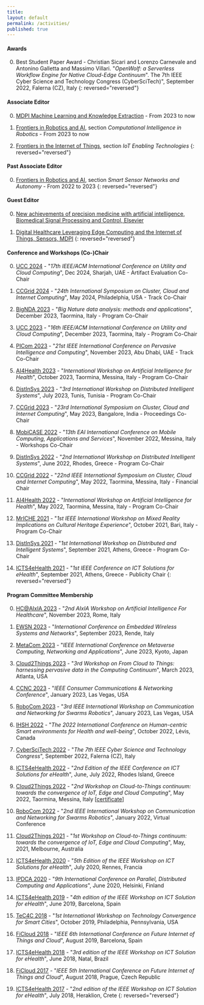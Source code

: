 ```yaml
---
title:
layout: default
permalink: /activities/
published: true
---
```


#### Awards
0. Best Student Paper Award - Christian Sicari and Lorenzo Carnevale and Antonino Galletta and Massimo Villari. "*OpenWolf: a Serverless Workflow Engine for Native Cloud-Edge Continuum*". The 7th IEEE Cyber Science and Technology Congress (CyberSciTech)", September 2022, Falerna (CZ), Italy
{: reversed="reversed"}

#### Associate Editor
0. [MDPI Machine Learning and Knowledge Extraction](https://www.mdpi.com/journal/make) - From 2023 to now

0. [Frontiers in Robotics and AI](https://www.frontiersin.org/journals/robotics-and-ai/sections/computational-intelligence-in-robotics), section <i>Computational Intelligence in Robotics</i> - From 2023 to now

0. [Frontiers in the Internet of Things](https://www.frontiersin.org/journals/the-internet-of-things/sections/iot-enabling-technologies), section <i>IoT Enabling Technologies</i>
{: reversed="reversed"}

#### Past Associate Editor
0. [Frontiers in Robotics and AI](https://www.frontiersin.org/journals/robotics-and-ai/sections/smart-sensor-networks-and-autonomy), section <i>Smart Sensor Networks and Autonomy</i> - From 2022 to 2023
{: reversed="reversed"}

#### Guest Editor
0. [New achievements of precision medicine with artificial intelligence, Biomedical Signal Processing and Control, Elsevier](https://www.sciencedirect.com/journal/biomedical-signal-processing-and-control/about/call-for-papers#special-issue-on-the-new-achievements-of-precision-medicine-with-artificial-intelligence)

0. [Digital Healthcare Leveraging Edge Computing and the Internet of Things, Sensors, MDPI](https://www.mdpi.com/journal/sensors/special_issues/digihealth_IoT)
{: reversed="reversed"}

#### Conference and Workshops (Co-)Chair
0. [UCC 2024](https://www.uccbdcat2024.org/ucc/) - "<i>17th IEEE/ACM International Conference on Utility and Cloud Computing</i>", Dec 2024, Sharjah, UAE - Artifact Evaluation Co-Chair

0. [CCGrid 2024](https://2024.ccgrid-conference.org/) - "<i>24th International Symposium on Cluster, Cloud and Internet Computing</i>", May 2024, Philadelphia, USA - Track Co-Chair

0. [BigNDA 2023](https://fcrlab.unime.it/calls/bignda2023) - "<i>Big Nature data analysis: methods and applications</i>", December 2023, Taormina, Italy - Program Co-Chair

0. [UCC 2023](https://ucc-conference.org/) - "<i>16th IEEE/ACM International Conference on Utility and Cloud Computing</i>", December 2023, Taormina, Italy - Program Co-Chair

0. [PICom 2023](https://icnetlab.org/cyber-science2023/picom/index.html) - "<i>21st IEEE International Conference on Pervasive Intelligence and Computing</i>", November 2023, Abu Dhabi, UAE - Track Co-Chair

0. [AI4Health 2023](https://www.ai4health.icar.cnr.it/) - "<i>International Workshop on Artificial Intelligence for Health</i>", October 2023, Taormina, Messina, Italy - Program Co-Chair

0. [DistInSys 2023](https://fcrlab.unime.it/calls/distinsys2023) - "<i>3rd International Workshop on Distributed Intelligent Systems</i>", July 2023, Tunis, Tunisia - Program Co-Chair

0. [CCGrid 2023](https://ccgrid2023.iisc.ac.in/) - "<i>23rd International Symposium on Cluster, Cloud and Internet Computing</i>", May 2023, Bangalore, India - Proceedings Co-Chair

0. [MobiCASE 2022](https://mobicase.eai-conferences.org/2022) - "<i>13th EAI International Conference on Mobile Computing, Applications and Services</i>", November 2022, Messina, Italy - Workshops Co-Chair

0. [DistInSys 2022](https://fcrlab.unime.it/calls/distinsys2022) - "<i>2nd International Workshop on Distributed Intelligent Systems</i>", June 2022, Rhodes, Greece - Program Co-Chair

0. [CCGrid 2022](https://fcrlab.unime.it/ccgrid22) - "<i>22nd IEEE International Symposium on Cluster, Cloud and Internet Computing</i>", May 2022, Taormina, Messina, Italy - Financial Chair

0. [AI4Health 2022](https://www.ai4health.icar.cnr.it/ai4health2022/index.html) - "<i>International Workshop on Artificial Intelligence for Health</i>", May 2022, Taormina, Messina, Italy - Program Co-Chair

0. [MrICHE 2021](https://fcrlab.unime.it/calls/mriche2021) - "<i>1st IEEE International Workshop on Mixed Reality Implications on Cultural Heritage Experience</i>", October 2021, Bari, Italy - Program Co-Chair

0. [DistInSys 2021](https://fcrlab.unime.it/calls/distinsys2021) - "<i>1st International Workshop on Distributed and Intelligent Systems</i>", September 2021, Athens, Greece - Program Co-Chair

0. [ICTS4eHealth 2021](https://www.icts4ehealth.icar.cnr.it/ICTS4eHealth2021/index.html) - "<i>1st IEEE Conference on ICT Solutions for eHealth</i>", September 2021, Athens, Greece - Publicity Chair
{: reversed="reversed"}

#### Program Committee Membership
0. [HC@AIxIA 2023](https://sites.google.com/unical.it/hcaixia2023) - "<i>2nd AIxIA Workshop on Artificial Intelligence For Healthcare</i>", November 2023, Rome, Italy

0. [EWSN 2023](https://events.dimes.unical.it/ewsn2023) - "<i>International Conference on Embedded Wireless Systems and Networks</i>", September 2023, Rende, Italy

0. [MetaCom 2023](https://www.ieee-metacom.org/2023/) - "<i>IEEE International Conference on Metaverse Computing, Networking and Applications</i>", June 2023, Kyoto, Japan

0. [Cloud2Things 2023](https://cloud2things.netsons.org/2023/index.html) - "<i>3rd Workshop on From Cloud to Things: harnessing pervasive data in the Computing Continuum</i>", March 2023, Atlanta, USA

0. [CCNC 2023](https://ccnc2023.ieee-ccnc.org/) - "<i>IEEE Consumer Communications & Networking Conference</i>", January 2023, Las Vegas, USA

0. [RoboCom 2023](https://robocom2023.nws.cs.unibo.it/) - "<i>3rd IEEE International Workshop on Communication and Networking for Swarms Robotics</i>", January 2023, Las Vegas, USA

0. [IHSH 2022](https://ihsh2022.uqar.ca/) - "<i>The 2022 International Conference on Human-centric Smart environments for Health and well-being</i>", October 2022, Lévis, Canada

0. [CyberSciTech 2022](http://cyber-science.org/2022/cyberscitech/) - "<i>The 7th IEEE Cyber Science and Technology Congress</i>", September 2022, Falerna (CZ), Italy

0. [ICTS4eHealth 2022](https://icts4ehealth.icar.cnr.it/) - "<i>2nd Edition of the IEEE Conference on ICT Solutions for eHealth</i>", June, July 2022, Rhodes Island, Greece

0. [Cloud2Things 2022](https://cloud2things2022.netsons.org) - "<i>2nd Workshop on Cloud-to-Things continuum: towards the convergence of IoT, Edge and Cloud Computing</i>", May 2022, Taormina, Messina, Italy [[certificate](https://drive.google.com/file/d/1tR7AiEKAzVlR0Z5y8EHwjZcD36Pztheb/view?usp=sharing)]

0. [RoboCom 2022](https://robocom2022.nws.cs.unibo.it/) - "<i>2nd IEEE International Workshop on Communication and Networking for Swarms Robotics</i>", January 2022, Virtual Conference

0. [Cloud2Things 2021](https://cloud2things2021.netsons.org/) - "<i>1st Workshop on Cloud-to-Things continuum: towards the convergence of IoT, Edge and Cloud Computing</i>", May, 2021, Melbourne, Australia

0. [ICTS4eHealth 2020](https://icts4ehealth.icar.cnr.it/ICTS4eHealth2020/index.html) - "<i>5th Edition of the IEEE Workshop on ICT Solutions for eHealth</i>", July 2020, Rennes, Francia

0. [IPDCA 2020](https://sites.google.com/view/ipdca2020) - "<i>9th International Conference on Parallel, Distributed Computing and Applications</i>", June 2020, Helsinki, Finland

0. [ICTS4eHealth 2019](https://icts4ehealth.icar.cnr.it/ICTS4eHealth2019/index.html) - "<i>4th edition of the IEEE Workshop on ICT Solution for eHealth</i>", June 2019, Barcelona, Spain

0. [TeC4C 2018](http://tec4c2018.netsons.org/) - "<i>1st International Workshop on Technology Convergence for Smart Cities</i>", October 2019, Philadelphia, Pennsylvania, USA

0. [FiCloud 2018](http://www.ficloud.org/2018) - "<i>IEEE 6th International Conference on Future Internet of Things and Cloud</i>", August 2019, Barcelona, Spain

0. [ICTS4eHealth 2018](https://icts4ehealth.icar.cnr.it/ICTS4eHealth2018/index.html) - "<i>3rd edition of the IEEE Workshop on ICT Solution for eHealth</i>", June 2018, Natal, Brazil

0. [FiCloud 2017](http://www.ficloud.org/2017) - "<i>IEEE 5th International Conference on Future Internet of Things and Cloud</i>", August 2018, Prague, Czech Republic

0. [ICTS4eHealth 2017](https://icts4ehealth.icar.cnr.it/ICTS4eHealth2017/index.html) - "<i>2nd edition of the IEEE Workshop on ICT Solution for eHealth</i>", July 2018, Heraklion, Crete
{: reversed="reversed"}